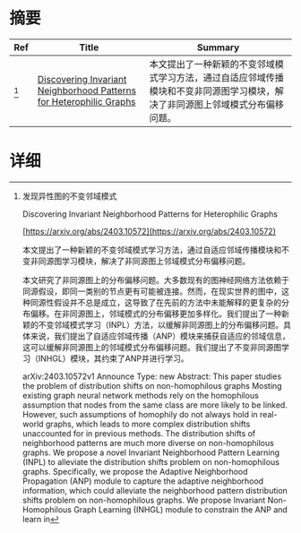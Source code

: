 # 摘要

| Ref | Title | Summary |
| --- | --- | --- |
| [^1] | [Discovering Invariant Neighborhood Patterns for Heterophilic Graphs](https://arxiv.org/abs/2403.10572) | 本文提出了一种新颖的不变邻域模式学习方法，通过自适应邻域传播模块和不变非同源图学习模块，解决了非同源图上邻域模式分布偏移问题。 |

# 详细

[^1]: 发现异性图的不变邻域模式

    Discovering Invariant Neighborhood Patterns for Heterophilic Graphs

    [https://arxiv.org/abs/2403.10572](https://arxiv.org/abs/2403.10572)

    本文提出了一种新颖的不变邻域模式学习方法，通过自适应邻域传播模块和不变非同源图学习模块，解决了非同源图上邻域模式分布偏移问题。

    

    本文研究了非同源图上的分布偏移问题。大多数现有的图神经网络方法依赖于同源假设，即同一类别的节点更有可能被连接。然而，在现实世界的图中，这种同源性假设并不总是成立，这导致了在先前的方法中未能解释的更复杂的分布偏移。在非同源图上，邻域模式的分布偏移更加多样化。我们提出了一种新颖的不变邻域模式学习（INPL）方法，以缓解非同源图上的分布偏移问题。具体来说，我们提出了自适应邻域传播（ANP）模块来捕获自适应的邻域信息，这可以缓解非同源图上的邻域模式分布偏移问题。我们提出了不变非同源图学习（INHGL）模块，其约束了ANP并进行学习。

    arXiv:2403.10572v1 Announce Type: new  Abstract: This paper studies the problem of distribution shifts on non-homophilous graphs Mosting existing graph neural network methods rely on the homophilous assumption that nodes from the same class are more likely to be linked. However, such assumptions of homophily do not always hold in real-world graphs, which leads to more complex distribution shifts unaccounted for in previous methods. The distribution shifts of neighborhood patterns are much more diverse on non-homophilous graphs. We propose a novel Invariant Neighborhood Pattern Learning (INPL) to alleviate the distribution shifts problem on non-homophilous graphs. Specifically, we propose the Adaptive Neighborhood Propagation (ANP) module to capture the adaptive neighborhood information, which could alleviate the neighborhood pattern distribution shifts problem on non-homophilous graphs. We propose Invariant Non-Homophilous Graph Learning (INHGL) module to constrain the ANP and learn in
    

